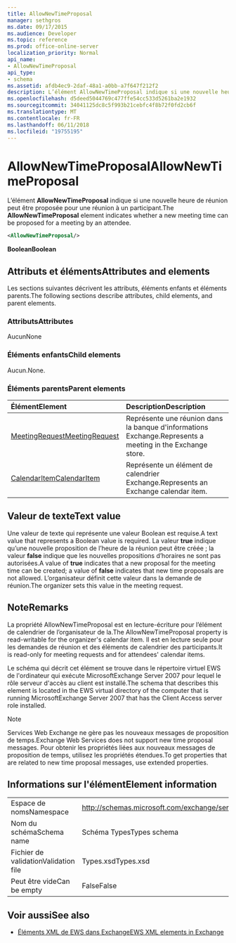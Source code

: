 ```yaml
---
title: AllowNewTimeProposal
manager: sethgros
ms.date: 09/17/2015
ms.audience: Developer
ms.topic: reference
ms.prod: office-online-server
localization_priority: Normal
api_name:
- AllowNewTimeProposal
api_type:
- schema
ms.assetid: afdb4ec9-2daf-48a1-a0bb-a7f647f212f2
description: L’élément AllowNewTimeProposal indique si une nouvelle heure de réunion peut être proposée pour une réunion à un participant.
ms.openlocfilehash: d5deed5044769c477ffe54cc533d5261ba2e1932
ms.sourcegitcommit: 34041125dc8c5f993b21cebfc4f8b72f0fd2cb6f
ms.translationtype: MT
ms.contentlocale: fr-FR
ms.lasthandoff: 06/11/2018
ms.locfileid: "19755195"
---
```

# <a name="allownewtimeproposal"></a><span data-ttu-id="ab23d-103">AllowNewTimeProposal</span><span class="sxs-lookup"><span data-stu-id="ab23d-103">AllowNewTimeProposal</span></span>

<span data-ttu-id="ab23d-104">L’élément **AllowNewTimeProposal** indique si une nouvelle heure de réunion peut être proposée pour une réunion à un participant.</span><span class="sxs-lookup"><span data-stu-id="ab23d-104">The **AllowNewTimeProposal** element indicates whether a new meeting time can be proposed for a meeting by an attendee.</span></span> 
  
```xml
<AllowNewTimeProposal/>
```

 <span data-ttu-id="ab23d-105">**Boolean**</span><span class="sxs-lookup"><span data-stu-id="ab23d-105">**Boolean**</span></span>
## <a name="attributes-and-elements"></a><span data-ttu-id="ab23d-106">Attributs et éléments</span><span class="sxs-lookup"><span data-stu-id="ab23d-106">Attributes and elements</span></span>

<span data-ttu-id="ab23d-107">Les sections suivantes décrivent les attributs, éléments enfants et éléments parents.</span><span class="sxs-lookup"><span data-stu-id="ab23d-107">The following sections describe attributes, child elements, and parent elements.</span></span>
  
### <a name="attributes"></a><span data-ttu-id="ab23d-108">Attributs</span><span class="sxs-lookup"><span data-stu-id="ab23d-108">Attributes</span></span>

<span data-ttu-id="ab23d-109">Aucun</span><span class="sxs-lookup"><span data-stu-id="ab23d-109">None</span></span>
  
### <a name="child-elements"></a><span data-ttu-id="ab23d-110">Éléments enfants</span><span class="sxs-lookup"><span data-stu-id="ab23d-110">Child elements</span></span>

<span data-ttu-id="ab23d-111">Aucun.</span><span class="sxs-lookup"><span data-stu-id="ab23d-111">None.</span></span>
  
### <a name="parent-elements"></a><span data-ttu-id="ab23d-112">Éléments parents</span><span class="sxs-lookup"><span data-stu-id="ab23d-112">Parent elements</span></span>

|<span data-ttu-id="ab23d-113">**Élément**</span><span class="sxs-lookup"><span data-stu-id="ab23d-113">**Element**</span></span>|<span data-ttu-id="ab23d-114">**Description**</span><span class="sxs-lookup"><span data-stu-id="ab23d-114">**Description**</span></span>|
|:-----|:-----|
|[<span data-ttu-id="ab23d-115">MeetingRequest</span><span class="sxs-lookup"><span data-stu-id="ab23d-115">MeetingRequest</span></span>](meetingrequest.md) <br/> |<span data-ttu-id="ab23d-116">Représente une réunion dans la banque d'informations Exchange.</span><span class="sxs-lookup"><span data-stu-id="ab23d-116">Represents a meeting in the Exchange store.</span></span>  <br/> |
|[<span data-ttu-id="ab23d-117">CalendarItem</span><span class="sxs-lookup"><span data-stu-id="ab23d-117">CalendarItem</span></span>](calendaritem.md) <br/> |<span data-ttu-id="ab23d-118">Représente un élément de calendrier Exchange.</span><span class="sxs-lookup"><span data-stu-id="ab23d-118">Represents an Exchange calendar item.</span></span>  <br/> |
   
## <a name="text-value"></a><span data-ttu-id="ab23d-119">Valeur de texte</span><span class="sxs-lookup"><span data-stu-id="ab23d-119">Text value</span></span>

<span data-ttu-id="ab23d-120">Une valeur de texte qui représente une valeur Boolean est requise.</span><span class="sxs-lookup"><span data-stu-id="ab23d-120">A text value that represents a Boolean value is required.</span></span> <span data-ttu-id="ab23d-121">La valeur **true** indique qu’une nouvelle proposition de l’heure de la réunion peut être créée ; la valeur **false** indique que les nouvelles propositions d’horaires ne sont pas autorisées.</span><span class="sxs-lookup"><span data-stu-id="ab23d-121">A value of **true** indicates that a new proposal for the meeting time can be created; a value of **false** indicates that new time proposals are not allowed.</span></span> <span data-ttu-id="ab23d-122">L’organisateur définit cette valeur dans la demande de réunion.</span><span class="sxs-lookup"><span data-stu-id="ab23d-122">The organizer sets this value in the meeting request.</span></span> 
  
## <a name="remarks"></a><span data-ttu-id="ab23d-123">Note</span><span class="sxs-lookup"><span data-stu-id="ab23d-123">Remarks</span></span>

<span data-ttu-id="ab23d-124">La propriété AllowNewTimeProposal est en lecture-écriture pour l’élément de calendrier de l’organisateur de la.</span><span class="sxs-lookup"><span data-stu-id="ab23d-124">The AllowNewTimeProposal property is read-writable for the organizer's calendar item.</span></span> <span data-ttu-id="ab23d-125">Il est en lecture seule pour les demandes de réunion et des éléments de calendrier des participants.</span><span class="sxs-lookup"><span data-stu-id="ab23d-125">It is read-only for meeting requests and for attendees' calendar items.</span></span>
  
<span data-ttu-id="ab23d-126">Le schéma qui décrit cet élément se trouve dans le répertoire virtuel EWS de l'ordinateur qui exécute MicrosoftExchange Server 2007 pour lequel le rôle serveur d'accès au client est installé.</span><span class="sxs-lookup"><span data-stu-id="ab23d-126">The schema that describes this element is located in the EWS virtual directory of the computer that is running MicrosoftExchange Server 2007 that has the Client Access server role installed.</span></span>
  
> [!NOTE]
> <span data-ttu-id="ab23d-127">Services Web Exchange ne gère pas les nouveaux messages de proposition de temps.</span><span class="sxs-lookup"><span data-stu-id="ab23d-127">Exchange Web Services does not support new time proposal messages.</span></span> <span data-ttu-id="ab23d-128">Pour obtenir les propriétés liées aux nouveaux messages de proposition de temps, utilisez les propriétés étendues.</span><span class="sxs-lookup"><span data-stu-id="ab23d-128">To get properties that are related to new time proposal messages, use extended properties.</span></span> 
  
## <a name="element-information"></a><span data-ttu-id="ab23d-129">Informations sur l'élément</span><span class="sxs-lookup"><span data-stu-id="ab23d-129">Element information</span></span>

|||
|:-----|:-----|
|<span data-ttu-id="ab23d-130">Espace de noms</span><span class="sxs-lookup"><span data-stu-id="ab23d-130">Namespace</span></span>  <br/> |http://schemas.microsoft.com/exchange/services/2006/types  <br/> |
|<span data-ttu-id="ab23d-131">Nom du schéma</span><span class="sxs-lookup"><span data-stu-id="ab23d-131">Schema name</span></span>  <br/> |<span data-ttu-id="ab23d-132">Schéma Types</span><span class="sxs-lookup"><span data-stu-id="ab23d-132">Types schema</span></span>  <br/> |
|<span data-ttu-id="ab23d-133">Fichier de validation</span><span class="sxs-lookup"><span data-stu-id="ab23d-133">Validation file</span></span>  <br/> |<span data-ttu-id="ab23d-134">Types.xsd</span><span class="sxs-lookup"><span data-stu-id="ab23d-134">Types.xsd</span></span>  <br/> |
|<span data-ttu-id="ab23d-135">Peut être vide</span><span class="sxs-lookup"><span data-stu-id="ab23d-135">Can be empty</span></span>  <br/> |<span data-ttu-id="ab23d-136">False</span><span class="sxs-lookup"><span data-stu-id="ab23d-136">False</span></span>  <br/> |
   
## <a name="see-also"></a><span data-ttu-id="ab23d-137">Voir aussi</span><span class="sxs-lookup"><span data-stu-id="ab23d-137">See also</span></span>

- [<span data-ttu-id="ab23d-138">Éléments XML de EWS dans Exchange</span><span class="sxs-lookup"><span data-stu-id="ab23d-138">EWS XML elements in Exchange</span></span>](ews-xml-elements-in-exchange.md)

